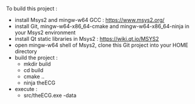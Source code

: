 To build this project : 
- install Msys2 and mingw-w64 GCC : https://www.msys2.org/
- install Git, mingw-w64-x86_64-cmake and mingw-w64-x86_64-ninja in your Msys2 environment
- install Qt static libraries in Msys2 : https://wiki.qt.io/MSYS2
- open mingw-w64 shell of Msys2, clone this Git project into your HOME directory
- build the project : 
    - mkdir build
    - cd build
    - cmake ..
    - ninja theECG
- execute : 
    - src/theECG.exe -data <full path to the directory containing ECG data>